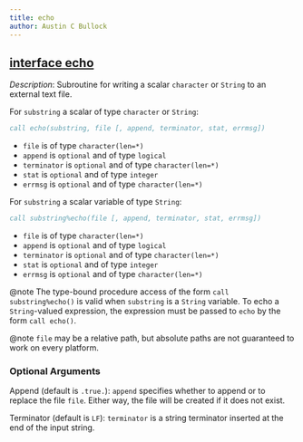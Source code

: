 ```yaml
---
title: echo
author: Austin C Bullock
---
```


## [interface echo](../../interface/echo.html)

*Description*: Subroutine for writing a scalar `character` or `String`
to an external text file.

For `substring` a scalar of type `character` or `String`:

```fortran
call echo(substring, file [, append, terminator, stat, errmsg])
```

* `file` is of type `character(len=*)`
* `append` is `optional` and of type `logical`
* `terminator` is `optional` and of type `character(len=*)`
* `stat` is `optional` and of type `integer`
* `errmsg` is `optional` and of type `character(len=*)`

For `substring` a scalar variable of type `String`:

```fortran
call substring%echo(file [, append, terminator, stat, errmsg])
```

* `file` is of type `character(len=*)`
* `append` is `optional` and of type `logical`
* `terminator` is `optional` and of type `character(len=*)`
* `stat` is `optional` and of type `integer`
* `errmsg` is `optional` and of type `character(len=*)`

@note The type-bound procedure access of the form
`call substring%echo()` is valid when `substring` is a `String`
variable. To echo a `String`-valued expression, the expression must be
passed to `echo` by the form `call echo()`.

@note `file` may be a relative path, but absolute paths are not
guaranteed to work on every platform.

### Optional Arguments

Append (default is `.true.`): `append` specifies whether to append or
to replace the file `file`. Either way, the file will be created if it
does not exist.

Terminator (default is `LF`): `terminator` is a string terminator
inserted at the end of the input string.
